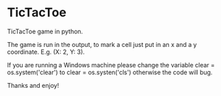 # TicTacToe
TicTacToe game in python.

The game is run in the output, to mark a cell just put in an x and a y coordinate. E.g. (X: 2, Y: 3).

If you are running a Windows machine please change the variable clear = os.system('clear') to clear = os.systen('cls')
otherwise the code will bug.

Thanks and enjoy!
